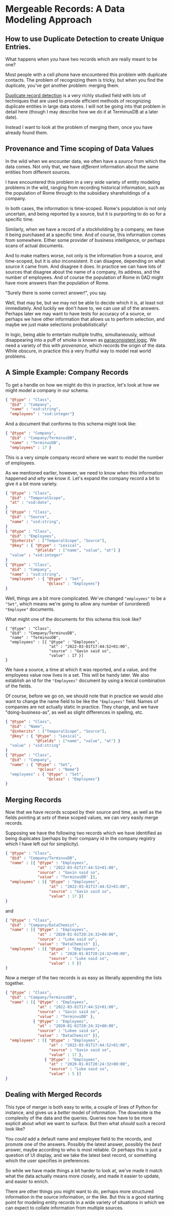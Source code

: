 # Mergeable Records: A Data Modeling Approach
## How to use Duplicate Detection to create Unique Entries.

What happens when you have two records which are really meant to be
one?

Most people with a cell phone have encountered this problem with
duplicate contacts. The problem of recognizing them is tricky, but
when you find the duplicate, you've got another problem: merging them.

[Duplicate record detection](https://en.wikiversity.org/wiki/Duplicate_record_detection)
is a very richly studied field with lots of techniques that are used
to provide efficient methods of recognizing duplicate entities in
large data stores. I will not be going into that problem in detail
here (though I may describe how we do it at TerminusDB at a later date).

Instead I want to look at the problem of merging them, once you have
already found them.

## Provenance and Time scoping of Data Values

In the wild when we encounter data, we often have a *source* from
which the data comes. Not only that, we have *different* information
about the same entities from different sources.

I have encountered this problem in a very wide variety of entity
modeling problems in the wild, ranging from recording historical
information, such as the population of Rome through to the subsidiary
shareholdings of a company.

In both cases, the information is time-scoped. Rome's population is
not only uncertain, and being reported by a source, but it is
purporting to do so for a specific time.

Similarly, when we have a record of a stockholding by a company, we
have it being purchased at a specific time. And of course, this
information comes from somewhere. Either some provider of business
intelligence, or perhaps scans of actual documents.

And to make matters worse, not only is the information from a source,
and time-scoped, but it is *also* inconsistent. It can disagree,
depending on what source it came from. And disagree it does. In
practice we can have lots of sources that disagree about the name of a
company, its address, and the number of employees. And of course the
population of Rome in 0AD might have more answers than the population of
Rome.

"Surely there is some correct answer!", you say.

Well, that may be, but we may not be able to decide which it is, at
least not immediately. And luckily we don't have to, we can use all of
the answers. Perhaps later we may want to have tests for accuracy of
a source, or perhaps we have other information that allows us to
perform selection, and maybe we just make selections
probabilistically!

In logic, being able to entertain multiple truths, simultaneously,
without disappearing into a puff of smoke is known as [paraconsistent
logic](https://en.wikipedia.org/wiki/Paraconsistent_logic). We need a
variety of this with *provenance*, which records the origin of the
data. While obscure, in practice this a very fruitful way to model
real world problems.

## A Simple Example: Company Records

To get a handle on how we might do this in practice, let's look at how
we might model a company in our schema.

```json
{ "@type" : "Class",
  "@id" : "Company",
  "name" : "xsd:string",
  "employees" : "xsd:integer"}
```

And a document that conforms to this schema might look like:

```json
{ "@type" : "Company",
  "@id" : "Company/TerminusDB",
  "name" : "TerminusDB",
  "employees" : 17 }
```

This is a very simple company record where we want to model the number
of employees.

As we mentioned earlier, however, we need to know *when* this
information happened and *why* we know it. Let's expand the company
record a bit to give it a bit more variety.

```json
{ "@type" : "Class",
  "@id" : "TemporalScope",
  "at" : "xsd:date",
}
{ "@type" : "Class",
  "@id" : "Source",
  "name" : "xsd:string",
}
{ "@type" : "Class",
  "@id" : "Employees",
  "@inherits" : ["TemporalScope", "Source"],
  "@key" : { "@type" : "Lexical",
             "@fields" : ["name", "value", "at"] }
  "value" : "xsd:integer"
}
{ "@type" : "Class",
  "@id" : "Company",
  "name" : "xsd:string",
  "employees" : { "@type" : "Set",
                  "@class" : "Employees"}
}
```

Well, things are a bit more complicated. We've changed `"employees"`
to be a `"Set"`, which means we're going to allow any number of
(unordered) `"Employee"` documents.

What might one of the documents for this schema this look like?

```
{ "@type" : "Class",
  "@id" : "Company/TerminusDB",
  "name" : "TerminusDB",
  "employees" : [{ "@type" : "Employees",
                   "at" : "2022-03-01T17:44:52+01:00",
                   "source" : "Gavin said so",
                   "value" : 17 }]
}
```

We have a source, a time at which it was reported, and a value, and
the employees value now lives in a set. This will be handy later. We
also establish an id for the `"Employees"` document by using a lexical
combination of the fields.

Of course, before we go on, we should note that in practice we would
*also* want to change the name field to be like the `"Employees"`
field. Names of companies are not actually static in practice. They
change, and we have "doing-business-as", as well as slight differences
in spelling, etc.

```json
{ "@type" : "Class",
  "@id" : "Name",
  "@inherits" : ["TemporalScope", "Source"],
  "@key" : { "@type" : "Lexical",
             "@fields" : ["name", "value", "at"] }
  "value" : "xsd:string"
}
{ "@type" : "Class",
  "@id" : "Company",
  "name" : { "@type" : "Set",
              "@class" : "Name"}
  "employees" : { "@type" : "Set",
                  "@class" : "Employees"}
}
```

## Merging Records

Now that we have records scoped by their source and time, as well as
the fields pointing at *sets* of these scoped values, we can very
easily merge records.

Supposing we have the following two records which we have identified
as being duplicates (perhaps by their company id in the company
registry which I have left out for simplicity).


```json
{ "@type" : "Class",
  "@id" : "Company/TerminusDB",
  "name" : [{ "@type" : "Employees",
              "at" : "2022-03-01T17:44:52+01:00",
              "source" : "Gavin said so",
              "value" : "TerminusDB" }],
  "employees" : [{ "@type" : "Employees",
                   "at" : "2022-03-01T17:44:52+01:00",
                   "source" : "Gavin said so",
                   "value" : 17 }]
}
```

and

```json
{ "@type" : "Class",
  "@id" : "Company/DataChemist",
  "name" : [{ "@type" : "Employees",
              "at" : "2020-01-01T20:24:32+00:00",
              "source" : "Luke said so",
              "value" : "DataChemist" }],
  "employees" : [{ "@type" : "Employees",
                   "at" : "2020-01-01T20:24:32+00:00",
                   "source" : "Luke said so",
                   "value" : 5 }]
}
```

Now a merger of the two records is as easy as literally appending the
lists together.


```json
{ "@type" : "Class",
  "@id" : "Company/TerminusDB",
  "name" : [{ "@type" : "Employees",
              "at" : "2022-03-01T17:44:52+01:00",
              "source" : "Gavin said so",
              "value" : "TerminusDB" },
            { "@type" : "Employees",
              "at" : "2020-01-01T20:24:32+00:00",
              "source" : "Lukee said so",
              "value" : "DataChemist" }],
  "employees" : [{ "@type" : "Employees",
                   "at" : "2022-03-01T17:44:52+01:00",
                   "source" : "Gavin said so",
                   "value" : 17 },
                 { "@type" : "Employees",
                   "at" : "2020-01-01T20:24:32+00:00",
                   "source" : "Luke said so",
                   "value" : 5 }]
}
```

## Dealing with Merged Records

This type of merger is both easy to write, a couple of lines of Python
for instance, and gives us a *better* model of information. The
downside is the complexity of the data and the queries. Queries now have
to be more explicit about *what* we want to surface. But then what
*should* such a record look like?

You *could* add a default name and employee field to the records, and
promote one of the answers. Possibly the latest answer, possibly the
*best* answer, maybe according to who is most reliable. Or perhaps
this is just a question of UI display, and we take the latest best
record, or something which the user specifies in preferences.

So while we have made things a bit harder to look at, we've made it
match what the data actually means more closely, and made it easier to
update, and easier to enrich.

There are other things you might want to do, perhaps more structured
information in the source information, or the like. But this is a good
starting point for modeling entity records in a wide variety of
situations in which we can expect to collate information from multiple
sources.
